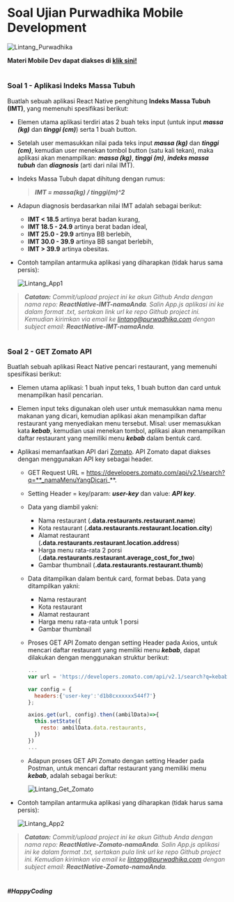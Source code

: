 # Soal Ujian Purwadhika Mobile Development

![Lintang_Purwadhika](https://static.wixstatic.com/media/2e6af2_f69a4271c3534ae1869a7ed63e278b2b~mv2.png/v1/fill/w_246,h_39,al_c,usm_0.66_1.00_0.01/2e6af2_f69a4271c3534ae1869a7ed63e278b2b~mv2.png)

**Materi Mobile Dev dapat diakses di [klik sini!](https://github.com/LintangWisesa/Purwadhika-JC04-04_Mobile)**

#
### **Soal 1 - Aplikasi Indeks Massa Tubuh**

Buatlah sebuah aplikasi React Native penghitung **Indeks Massa Tubuh (IMT)**, yang memenuhi spesifikasi berikut:

- Elemen utama aplikasi terdiri atas 2 buah teks input (untuk input _**massa (kg)**_ dan _**tinggi (cm)**_) serta 1 buah button.

- Setelah user memasukkan nilai pada teks input _**massa (kg)**_ dan _**tinggi (cm)**_, kemudian user menekan tombol button (satu kali tekan), maka aplikasi akan menampilkan: _**massa (kg)**_, _**tinggi (m)**_, _**indeks massa tubuh**_ dan _**diagnosis**_ (arti dari nilai IMT).

- Indeks Massa Tubuh dapat dihitung dengan rumus:
  
  >__*IMT = massa(kg) / tinggi(m)^2*__

- Adapun diagnosis berdasarkan nilai IMT adalah sebagai berikut:
  - **IMT < 18.5** artinya berat badan kurang,
  - **IMT 18.5 - 24.9** artinya berat badan ideal,
  - __IMT 25.0 - 29.9__ artinya BB berlebih,
  - **IMT 30.0 - 39.9** artinya BB sangat berlebih,
  - **IMT > 39.9** artinya obesitas.

- Contoh tampilan antarmuka aplikasi yang diharapkan (tidak harus sama persis):

  ![Lintang_App1](https://2.bp.blogspot.com/-cJ0XRmZOoNI/WujSaxugEbI/AAAAAAAAEEU/3Epu_8TeoFgGCEonRUChPKMYe9HK_6jSwCLcBGAs/s1600/soal1.png)

>_**Catatan:**_ *Commit/upload project ini ke akun Github Anda dengan nama repo: **ReactNative-IMT-namaAnda**. Salin App.js aplikasi ini ke dalam format .txt, sertakan link url ke repo Github project ini. Kemudian kirimkan via email ke lintang@purwadhika.com dengan subject email: __ReactNative-IMT-namaAnda__.*

#
### **Soal 2 - GET Zomato API**

Buatlah sebuah aplikasi React Native pencari restaurant, yang memenuhi spesifikasi berikut:

- Elemen utama aplikasi: 1 buah input teks, 1 buah button dan card untuk menampilkan hasil pencarian.

- Elemen input teks digunakan oleh user untuk memasukkan nama menu makanan yang dicari, kemudian aplikasi akan menampilkan daftar restaurant yang menyediakan menu tersebut. Misal: user memasukkan kata _**kebab**_, kemudian usai menekan tombol, aplikasi akan menampilkan daftar restaurant yang memiliki menu _**kebab**_ dalam bentuk card.

- Aplikasi memanfaatkan API dari [Zomato](https://developers.zomato.com/api). API Zomato dapat diakses dengan menggunakan API key sebagai header.
  
  - GET Request URL = https://developers.zomato.com/api/v2.1/search?q=**_namaMenuYangDicari_**.
  
  - Setting Header = key/param: **_user-key_** dan value: _**API key**_.
  
  - Data yang diambil yakni:
    - Nama restaurant (**.data.restaurants.restaurant.name**)
    - Kota restaurant (__.data.restaurants.restaurant.location.city__)
    - Alamat restaurant (__.data.restaurants.restaurant.location.address__)
    - Harga menu rata-rata 2 porsi (__.data.restaurants.restaurant.average_cost_for_two__)
    - Gambar thumbnail (__.data.restaurants.restaurant.thumb__)

  - Data ditampilkan dalam bentuk card, format bebas. Data yang ditampilkan yakni:
    - Nama restaurant 
    - Kota restaurant 
    - Alamat restaurant 
    - Harga menu rata-rata untuk 1 porsi 
    - Gambar thumbnail

  - Proses GET API Zomato dengan setting Header pada Axios, untuk mencari daftar restaurant yang memiliki menu __*kebab*__, dapat dilakukan dengan menggunakan struktur berikut:
    ```javascript
    ...
    var url = 'https://developers.zomato.com/api/v2.1/search?q=kebab';
    
    var config = {
      headers:{'user-key':'d1b8cxxxxxx544f7'}
    };

    axios.get(url, config).then((ambilData)=>{
      this.setState({
        resto: ambilData.data.restaurants,
      })
    })
    ...
    ``` 

  - Adapun proses GET API Zomato dengan setting Header pada Postman, untuk mencari daftar restaurant yang memiliki menu __*kebab*__, adalah sebagai berikut:

    ![Lintang_Get_Zomato](https://3.bp.blogspot.com/-9s6KfiCp3-0/Wuji-Z571YI/AAAAAAAAEEs/3Is7s87qa2s98O8OFUEsVbwFp7FLH0xngCLcBGAs/s1600/soal2a.png)

- Contoh tampilan antarmuka aplikasi yang diharapkan (tidak harus sama persis):

  ![Lintang_App2](https://4.bp.blogspot.com/-KV1W_AYbKq0/WujSbM1WU0I/AAAAAAAAEEY/7VkHIUn3E5AhMTvU3mjzh4B7tn86JM9zwCLcBGAs/s1600/soal2.png)

>_**Catatan:**_ *Commit/upload project ini ke akun Github Anda dengan nama repo: **ReactNative-Zomato-namaAnda**. Salin App.js aplikasi ini ke dalam format .txt, sertakan pula link url ke repo Github project ini. Kemudian kirimkan via email ke lintang@purwadhika.com dengan subject email: __ReactNative-Zomato-namaAnda__.*

#
*__#HappyCoding__*
